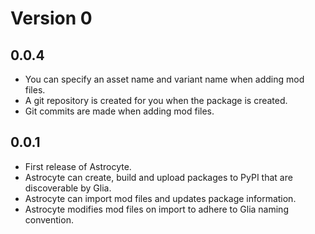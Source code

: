 # Version 0

## 0.0.4

* You can specify an asset name and variant name when adding mod files.
* A git repository is created for you when the package is created.
* Git commits are made when adding mod files.

## 0.0.1

* First release of Astrocyte.
* Astrocyte can create, build and upload packages to PyPI that are discoverable
  by Glia.
* Astrocyte can import mod files and updates package information.
* Astrocyte modifies mod files on import to adhere to Glia naming convention.

